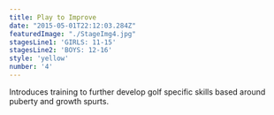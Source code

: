 ```yaml
---
title: Play to Improve
date: "2015-05-01T22:12:03.284Z"
featuredImage: "./StageImg4.jpg"
stagesLine1: 'GIRLS: 11-15'
stagesLine2: 'BOYS: 12-16'
style: 'yellow'
number: '4'
---
```

Introduces training to further develop golf specific skills based around puberty and growth spurts.
